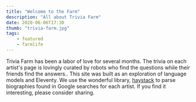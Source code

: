 ```yaml
---
title: "Welcome to the Farm"
description: "All about Trivia Farm"
date: 2020-06-06T17:30
thumb: "trivia-farm.jpg"
tags:
    - featured
    - farmlife
---
```


Trivia Farm has been a labor of love for several months.  The trivia on each artist's page is lovingly curated by robots who find the questions while their friends find the answers..  This site was built as an exploration of language models and Eleventy.  We use the wonderful library, [haystack](https://www.deepset.ai/haystack) to parse biographies found in Google searches for each artist.  If you find it interesting, please consider sharing.
